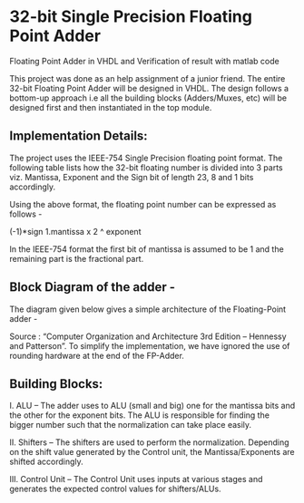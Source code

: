 # 32-bit Single Precision Floating Point Adder
Floating Point Adder in VHDL and Verification of result with matlab code

This project was done as an help assignment of a junior friend. The entire 32-bit Floating Point Adder will be designed in VHDL. The design follows a bottom-up approach i.e all the building blocks (Adders/Muxes, etc) will be designed first and then instantiated in the top module.

## Implementation Details:
The project uses the IEEE-754 Single Precision floating point format. The following table lists how the 32-bit floating number is divided into 3 parts viz. Mantissa, Exponent and the Sign bit of length 23, 8 and 1 bits accordingly.

Using the above format, the floating point number can be expressed as follows -

(-1)*sign 1.mantissa x 2 ^ exponent

In the IEEE-754 format the first bit of mantissa is assumed to be 1 and the remaining part is the fractional part.

## Block Diagram of the adder -
The diagram given below gives a simple architecture of the Floating-Point adder -


Source : “Computer Organization and Architecture 3rd Edition – Hennessy and Patterson”.
To simplify the implementation, we have ignored the use of rounding hardware at the end of the FP-Adder.

## Building Blocks:

I. ALU – The adder uses to ALU (small and big) one for the mantissa bits and the other for the exponent bits. The ALU is responsible for finding the bigger number such that the normalization can take place easily.

II. Shifters – The shifters are used to perform the normalization. Depending on the shift value generated by the Control unit, the Mantissa/Exponents are shifted accordingly.

III. Control Unit – The Control Unit uses inputs at various stages and generates the expected control values for shifters/ALUs.
